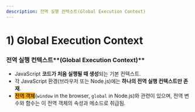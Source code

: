 ```yaml
---
description: 전역 실행 컨텍스트(Global Execution Context)
---
```


# 1) Global Execution Context

### 전역 실행 컨텍스트**(Global Execution Context)**

* JavaScript **코드가 처음 실행될 때 생성**되는 기본 컨텍스트.
* 각 JavaScript 환경(브라우저 또는 Node.js)에는 **하나의 전역 실행 컨텍스트만 존재**.
* <mark style="background-color:orange;">전역 객체</mark>(`window` in the browser, `global` in Node.js)와 관련이 있으며, 전역 변수와 함수는 이 전역 객체의 속성과 메소드로 취급됨.
